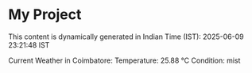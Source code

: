 # My Project

This content is dynamically generated in Indian Time (IST): 2025-06-09 23:21:48 IST


Current Weather in Coimbatore:
Temperature: 25.88 °C
Condition: mist
